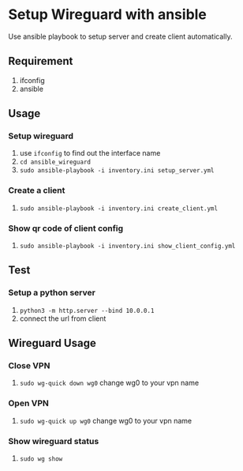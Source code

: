 # Setup Wireguard with ansible

Use ansible playbook to setup server and create client automatically.

## Requirement
1. ifconfig
2. ansible

## Usage

### Setup wireguard
1. use ```ifconfig``` to find out the interface name
2. ```cd ansible_wireguard```
3. ```sudo ansible-playbook -i inventory.ini setup_server.yml```

### Create a client
1. ```sudo ansible-playbook -i inventory.ini create_client.yml```

### Show qr code of client config
1. ```sudo ansible-playbook -i inventory.ini show_client_config.yml```

## Test
### Setup a python server
1. ```python3 -m http.server --bind 10.0.0.1```
2. connect the url from client

## Wireguard Usage
### Close VPN
1. ```sudo wg-quick down wg0```
change wg0 to your vpn name

### Open VPN
1. ```sudo wg-quick up wg0```
change wg0 to your vpn name

### Show wireguard status
1. ```sudo wg show```
